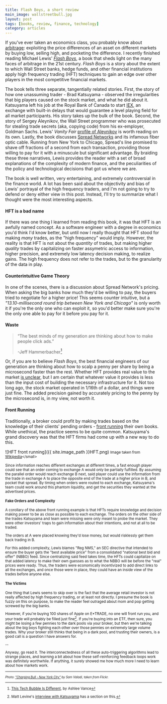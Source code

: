 ```yaml
---
title: Flash Boys, a short review
main_image: wallstreetbull.jpg
layout: post
tags: [books, review, finance, technology]
category: articles
---
```


If you've ever taken an economics class, you probably know about [arbitrage](http://www.investopedia.com/terms/a/arbitrage.asp): exploiting the price differences of an asset on different markets by buying low, selling high, and pocketing the difference. I recently finished reading Michael Lewis' _[Flash Boys](https://en.wikipedia.org/wiki/Flash_Boys)_, a book that sheds light on the many faces of arbitrage in the 21st century. _Flash Boys_ is a story about the extent to which Wall Street banks, hedge funds, and other financial institutions apply high frequency trading (HFT) techniques to gain an edge over other players in the most competitive financial markets.

The book tells three separate, tangentially related stories. First, the story of how one unassuming trader - Brad Katsuyama - observed the irregularities that big players caused on the stock market, and what he did about it. Katsuyama left his job at the Royal Bank of Canada to start [IEX](https://www.iextrading.com/), an exchange with built-in delays that would guarantee a level playing field for all market participants. His story takes up the bulk of the book. Second, the story of Sergey Aleynikov, the Wall Street programmer who was prosecuted for stealing trade secrets (aka, copying code) from his ex-employer, Goldman Sachs. Lewis' _Vanity Fair_ [profile of Aleynikov](https://www.vanityfair.com/news/2013/09/michael-lewis-goldman-sachs-programmer) is worth reading on its own. Lastly, the book discusses [Spread Networks](https://en.wikipedia.org/wiki/Spread_Networks) and its infamous fiber optic cable. Running from New York to Chicago, Spread's line promised to shave off fractions of a second from each transaction, providing those willing to pay for it with a minuscule but significant advantage. By braiding these three narratives, Lewis provides the reader with a set of broad explanations of the complexity of modern finance, and the peculiarities of the policy and technological decisions that got us where we are.

The book is well written, very entertaining, and extremely controversial in the finance world. A lot has been said about the objectivity and bias of Lewis' portrayal of the high frequency traders, and I'm not going to try to defend or deny either view in this post. Instead, I'll try to summarize what I thought were the most interesting aspects.

#### HFT is a bad name
If there was one thing I learned from reading this book, it was that HFT is an awfully named concept. As a software engineer with a degree in economics you'd think I'd know better, but until now I really thought that HFT stood for making _many_ trades, as the "high frequency" would imply. However, the reality is that HFT is not about the _quantity_ of trades, but making higher _quality_ trades by capitalizing on faster assymetric access to information, higher precision, and extremely low latency decision making, to realize gains. The high frequency does not refer to the trades, but to the granularity of the data in play.

#### Counterintuitive Game Theory
In one of the scenes, there is a discussion about Spread Network's pricing. When asking the big banks how much they'd be willing to pay, the buyers tried to negotiate for a higher price! This seems counter intuitive, but a _"13.10-millisecond round trip between New York and Chicago"_ is only worth it if you're the only one who can exploit it, so you'd better make sure you're the only one able to pay for it before you pay for it.

#### Waste
> “The best minds of my generation are thinking about how to make people click ads.”
>
>-Jeff Hammerbacher[^1]

Or, if you are to believe _Flash Boys_, the best financial engineers of our generation are thinking about how to scalp a penny per share by being a microsecond faster than the rest. Whether HFT provides real value to the market [is unclear](https://noahpinionblog.blogspot.com/2014/04/no-one-really-knows-if-hft-is-good-or.html), but I am certain that whatever value it provides is less than the input cost of building the necessary infrastructure for it. Not too long ago, the stock market operated in 1/16th of a dollar, and things were just fine. The added precision gained by accurately pricing to the penny by the microsecond is, in my view, not worth it.

#### Front Running
Traditionally, a broker could profit by making trades based on the knowledge of their clients' pending orders - [front running](http://www.investopedia.com/terms/f/frontrunning.asp) their own books. While unethical, the practice seems to be quite common. Katsuyama's grand discovery was that the HFT firms had come up with a new way to do this.

![HFT front running]({{ site.image_path }}HFT.png)
<small> Image taken from [Wikipedia](https://en.wikipedia.org/wiki/THOR_(trading_platform))</small>

Since information reaches different exchanges at different times, a fast enough player could see that an order coming to exchange A would only be partially fulfilled. By assuming the parallel order would reach exchange B next, said player could use the information from the trade in exchange A to place the opposite end of the trade at a higher price in B, and pocket that spread. By timing when orders were routed to each exchange, Katsuyama's team could work around this phantom liquidity, and get the securities they wanted at the advertised prices.

#### Fake Orders and Complexity
A corollary of the above front running example is that HFTs require knowledge and decision making power to be as close as possible to each exchange. The orders on the other side of the trades Katsuyama and team were missing were only meant to probe the market. They were other investors' traps to gain information about their intentions, and not at all to be traded.

The orders at A were placed knowing they'd lose money, but would risklessly get them back trading in B.

For this added complexity, Lewis blames "Reg NMS," an SEC directive that intended to ensure the buyer gets the "best available price" from a consolidated "national best bid and offer" (NBBO) feed. Since centralizing said feed takes time, the HFTs could capitalize on that added latency to make their own guesses as to what the NBBO will be before the "real" prices were ready. Thus, the traders were economically incentivized to add direct links to all the exchanges, and once those were in place, they could have an inside view of the trades before anyone else.

#### The Victims
One thing that Lewis seems to skip over is the fact that the average retail investor is not really affected by high frequency trading, or at least not directly. I presume the book is fuzzy on this on purpose, to make the reader feel outraged about mom and pop getting screwed by the big banks.

However, if you're buying 100 shares of Apple on E*TRADE, no one will front run you, and your trade will probably be filled just fine[^2]. If you're buying into an ETF, then sure, you might be losing a few pennies to the dark pools via your broker, but then we're talking about the big boys fighting each other over those pennies on extremely large volume trades. Why your broker still thinks that being in a dark pool, and trusting their owners, is a good call is a question I have <noframes></noframes> answers for.

--

Anyway, go read it. The interconnectedness of all these auto-triggering algorithms lead to strange places, and learning a bit about how these self-reinforcing feedback loops work was definitely worthwhile. If anything, it surely showed me how much more I need to learn about how markets work.

---
<small><em>Photo: ["Charging Bull - New York City"](https://www.flickr.com/photos/132084522@N05/17086570218/) by Sam Valadi, taken from Flickr.</em></small>

[^1]: [This Tech Bubble Is Different](https://www.bloomberg.com/news/articles/2011-04-14/this-tech-bubble-is-different), by Ashlee Vance
[^2]: Matt Levine's [interview with Katsuyama](https://www.bloomberg.com/news/articles/2016-10-12/beyond-flash-boys-matt-levine-interviews-iex-s-brad-katsuyama) has a section on this.